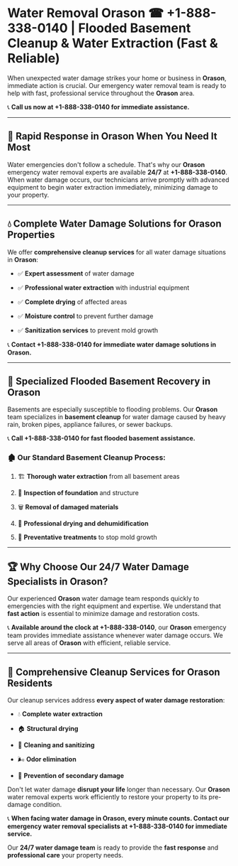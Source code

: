 # Water Removal Orason ☎ +1-888-338-0140 | Flooded Basement Cleanup & Water Extraction (Fast & Reliable)

When unexpected water damage strikes your home or business in **Orason**, immediate action is crucial. Our emergency water removal team is ready to help with fast, professional service throughout the **Orason** area. 

📞 **Call us now at +1-888-338-0140 for immediate assistance.**
---
## 🚀 Rapid Response in Orason When You Need It Most
Water emergencies don't follow a schedule. That's why our **Orason** emergency water removal experts are available **24/7** at **+1-888-338-0140**. When water damage occurs, our technicians arrive promptly with advanced equipment to begin water extraction immediately, minimizing damage to your property.
---
## 💧 Complete Water Damage Solutions for Orason Properties
We offer **comprehensive cleanup services** for all water damage situations in **Orason**:
- ✅ **Expert assessment** of water damage  
- ✅ **Professional water extraction** with industrial equipment  
- ✅ **Complete drying** of affected areas  
- ✅ **Moisture control** to prevent further damage  
- ✅ **Sanitization services** to prevent mold growth  
📞 **Contact +1-888-338-0140 for immediate water damage solutions in Orason.**
---
## 🌊 Specialized Flooded Basement Recovery in Orason
Basements are especially susceptible to flooding problems. Our **Orason** team specializes in **basement cleanup** for water damage caused by heavy rain, broken pipes, appliance failures, or sewer backups. 
📞 **Call +1-888-338-0140 for fast flooded basement assistance.**
### 🏚️ Our Standard Basement Cleanup Process:
1. 🏗️ **Thorough water extraction** from all basement areas  
2. 🔎 **Inspection of foundation** and structure  
3. 🗑️ **Removal of damaged materials**  
4. 💨 **Professional drying and dehumidification**  
5. 🚫 **Preventative treatments** to stop mold growth  
---
## 🏆 Why Choose Our 24/7 Water Damage Specialists in Orason?
Our experienced **Orason** water damage team responds quickly to emergencies with the right equipment and expertise. We understand that **fast action** is essential to minimize damage and restoration costs.
📞 **Available around the clock at +1-888-338-0140**, our **Orason** emergency team provides immediate assistance whenever water damage occurs. We serve all areas of **Orason** with efficient, reliable service.
---
## 🧹 Comprehensive Cleanup Services for Orason Residents
Our cleanup services address **every aspect of water damage restoration**:
- 💧 **Complete water extraction**  
- 🏠 **Structural drying**  
- 🧼 **Cleaning and sanitizing**  
- 🌬️ **Odor elimination**  
- 🚫 **Prevention of secondary damage**  
Don't let water damage **disrupt your life** longer than necessary. Our **Orason** water removal experts work efficiently to restore your property to its pre-damage condition.
📞 **When facing water damage in Orason, every minute counts. Contact our emergency water removal specialists at +1-888-338-0140 for immediate service.**
Our **24/7 water damage team** is ready to provide the **fast response** and **professional care** your property needs.
